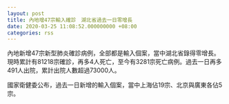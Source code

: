 ```yaml
---
layout: post
title: 內地增47宗輸入確診　湖北省過去一日零增長
date: 2020-03-25 11:08:52.000000000 +08:00
categories: rss
---
```


內地新增47宗新型肺炎確診病例，全部都是輸入個案，當中湖北省錄得零增長。現時累計有81218宗確診，再多4人死亡，至今有3281宗死亡病例。過去一日再多491人出院，累計出院人數超過73000人。

國家衛健委公布，過去一日新增的輸入個案，當中上海佔19宗、北京與廣東各佔5宗。
